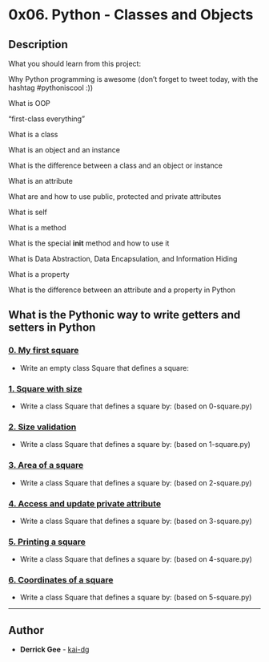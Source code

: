 # 0x06. Python - Classes and Objects



## Description

What you should learn from this project:



Why Python programming is awesome (don’t forget to tweet today, with the hashtag #pythoniscool :))

What is OOP

“first-class everything”

What is a class

What is an object and an instance

What is the difference between a class and an object or instance

What is an attribute

What are and how to use public, protected and private attributes

What is self

What is a method

What is the special __init__ method and how to use it

What is Data Abstraction, Data Encapsulation, and Information Hiding

What is a property

What is the difference between an attribute and a property in Python

What is the Pythonic way to write getters and setters in Python
---

### [0. My first square](./0-square.py)

* Write an empty class Square that defines a square:

### [1. Square with size](./1-square.py)

* Write a class Square that defines a square by: (based on 0-square.py)

### [2. Size validation](./2-square.py)

* Write a class Square that defines a square by: (based on 1-square.py)

### [3. Area of a square](./3-square.py)

* Write a class Square that defines a square by: (based on 2-square.py)

### [4. Access and update private attribute](./4-square.py)

* Write a class Square that defines a square by: (based on 3-square.py)

### [5. Printing a square](./5-square.py)

* Write a class Square that defines a square by: (based on 4-square.py)

### [6. Coordinates of a square](./6-square.py)

* Write a class Square that defines a square by: (based on 5-square.py)

---
## Author

* **Derrick Gee** - [kai-dg](https://github.com/jo-dev123)
